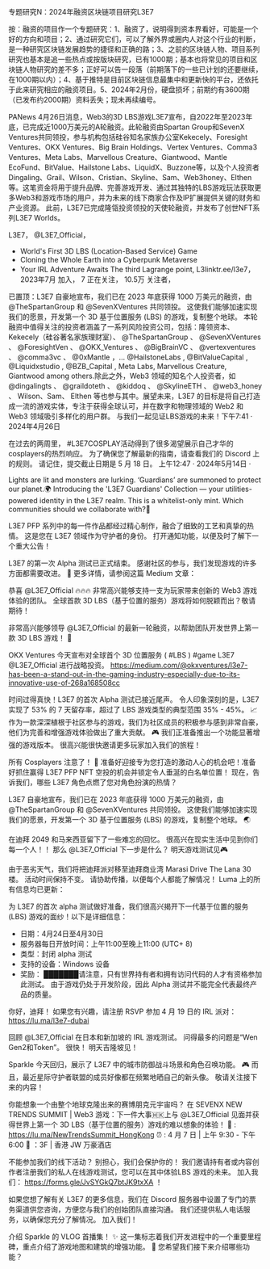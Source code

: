 专题研究N：2024年融资区块链项目研究L3E7


按：融资的项目作一个专题研究：1、融资了，说明得到资本界看好，可能是一个好的方向和项目；2、通过研究它们，可以了解外界或圈内人对这个行业的判断，是一种研究区块链发展趋势的捷径和正确的路；3、之前的区块链人物、项目系列研究也基本是追一些热点或按版块研究，已有1000期；基本也将常见的项目和区块链人物研究的差不多；正好可以告一段落（前期落下的一些已计划的还要继续，在1000期以内）；4、基于推特是目前区块链信息最集中和更新快的平台，还依托于此来研究相应的融资项目。5、2024年2月份，硬盘损坏；前期约有3600期（已发布约2000期）资料丢失；现未再续编号。

PANews 4月26日消息，Web3的3D LBS游戏L3E7宣布，自2022年至2023年底，已完成近1000万美元的A轮融资。此轮融资由Spartan Group和SevenX Ventures共同领投，参与机构包括硅谷知名家族办公室Kekecely、Foresight Ventures、OKX Ventures、Big Brain Holdings、Vertex Ventures、Comma3 Ventures、Meta Labs、Marvellous Creature、Giantwood、Mantle EcoFund、BitValue、Hailstone Labs、LiquidX、Buzzone等，以及个人投资者Dingaling、Grail、Wilson、Cristian、Skyline、Sam、Web3honey、Elthen等。这笔资金将用于提升品牌、完善游戏开发、通过其独特的LBS游戏玩法获取更多Web3和游戏市场的用户，并为未来的线下商家合作及IP扩展提供关键的财务和产业资源。
此前，L3E7已完成隆瓴投资领投的天使轮融资，并发布了创世NFT系列L3E7 Worlds。

L3E7，
@L3E7_Official，
- World's First 3D LBS (Location-Based Service) Game
- Cloning the Whole Earth into a Cyberpunk Metaverse
- Your IRL Adventure Awaits
The third Lagrange point, L3linktr.ee/l3e7，2023年7月 加入，
7 正在关注，
10.5万 关注者，


已置顶：L3E7 自豪地宣布，我们已在 2023 年底获得 1000 万美元的融资，由
@TheSpartanGroup
和
@SevenXVentures
共同领投。
这使我们能够加速实现我们的愿景，开发第一个 3D 基于位置服务 (LBS) 的游戏，复制整个地球。 
本轮融资中值得关注的投资者涵盖了一系列风险投资公司，包括：隆领资本、Kekecely（硅谷著名家族理财室）、 
@TheSpartanGroup
 、 
@SevenXVentures
 、 
@ForesightVen
 、 
@OKX_Ventures
 、 
@BigBrainVC
 、 
@vertexventures
 、 
@comma3vc
 、 
@0xMantle
 ，... 
@HailstoneLabs
, 
@BitValueCapital
, 
@Liquidxstudio
, 
@BZB_Capital
, Meta Labs, Marvellous Creature, Giantwood among others.除此之外，Web3 领域的知名个人投资者，如
@dingalingts
 、 
@graildoteth
 、 
@kiddoq
 、 
@SkylineETH
 、 
@web3_honey
 、 Wilson、Sam、 Elthen 等也参与其中。展望未来，L3E7 的目标是将自己打造成一流的游戏实体，专注于获得全球认可，并在数字和物理领域的 Web2 和 Web3 领域吸引多样化的用户群。
与我们一起见证LBS游戏的未来！下午7:41 · 2024年4月26日

在过去的两周里， #L3E7COSPLAY活动得到了很多渴望展示自己才华的cosplayers的热烈响应。
为了确保您了解最新的指南，请查看我们的 Discord 上的规则。
请记住，提交截止日期是 5 月 18 日。 上午12:47 · 2024年5月14日
·

Lights are lit and monsters are lurking. ‘Guardians’ are summoned to protect our planet.🌍
Introducing the 'L3E7 Guardians' Collection — your utilities-powered identity in the L3E7 realm.
This is a whitelist-only mint.
Which communities should we collaborate with?🤝

L3E7 PFP 系列中的每一件作品都经过精心制作，融合了细致的工艺和真挚的热情。
这是您在 L3E7 领域作为守护者的身份。
打开通知功能，以便及时了解下一个重大公告！

L3E7 的第一次 Alpha 测试已正式结束。
感谢社区的参与，我们发现游戏的许多方面都需要改进。 🫡
更多详情，请参阅这篇 Medium 文章：

恭喜
@L3E7_Official
 🔥🔥🔥
非常高兴能够支持一支为玩家带来创新的 Web3 游戏体验的团队。
全球首款 3D LBS（基于位置的服务）游戏将如何脱颖而出？敬请期待！

非常高兴能够领导
@L3E7_Official
的最新一轮融资，以帮助团队开发世界上第一款 3D LBS 游戏！ 🧵

OKX Ventures 今天宣布对全球首个 3D 位置服务 ( #LBS ) #game L3E7 
@L3E7_Official
进行战略投资。
https://medium.com/@okxventures/l3e7-has-been-a-stand-out-in-the-gaming-industry-especially-due-to-its-innovative-use-of-268a168508cc

时间过得真快！L3E7 的首次 Alpha 测试已接近尾声。
令人印象深刻的是，L3E7 实现了 53% 的 7 天留存率，超过了 LBS 游戏类型的典型范围 35% - 45%。 📈
作为一款深深植根于社区参与的游戏，我们为社区成员的积极参与感到非常自豪，他们为完善和增强游戏体验做出了重大贡献。 🎮
我们正准备推出一个功能显著增强的游戏版本。
很高兴能很快邀请更多玩家加入我们的旅程！

所有 Cosplayers 注意了！ 📢
准备好迎接专为您打造的激动人心的机会吧！准备好抓住赢得 L3E7 PFP NFT 空投的机会并锁定令人垂涎的白名单位置！
现在，告诉我们，哪些 L3E7 角色点燃了您对角色扮演的热情？

L3E7 自豪地宣布，我们已在 2023 年底获得 1000 万美元的融资，由
@TheSpartanGroup
和
@SevenXVentures
共同领投。
这使我们能够加速实现我们的愿景，开发第一个 3D 基于位置服务 (LBS) 的游戏，复制整个地球。 🌏

在迪拜 2049 和马来西亚留下了一些难忘的回忆。
很高兴在现实生活中见到你们每一个人！！
那么
@L3E7_Official
下一步是什么？
明天游戏测试见🎮

由于恶劣天气，我们将把迪拜派对移至迪拜商业湾 Marasi Drive The Lana 30 楼。
活动时间保持不变。
请协助传播，以便每个人都能了解情况！
Luma 上的所有信息均已更新：

为 L3E7 的首次 alpha 测试做好准备，我们很高兴揭开下一代基于位置的服务 (LBS) 游戏的面纱！以下是详细信息：
- 日期：4月24日至4月30日
- 服务器每日开放时间：上午11:00至晚上11:00 (UTC+ 8)
- 类型：封闭 alpha 测试
- 支持的设备：Windows 设备
- 奖励： ███████请注意，只有世界持有者和拥有访问代码的人才有资格参加此测试。
由于游戏仍处于开发阶段，因此 Alpha 测试并不能完全代表最终产品的质量。

你好，迪拜！
如果您有兴趣，请注册 RSVP 参加 4 月 19 日的 IRL 派对： https://lu.ma/l3e7-dubai 

回顾
@L3E7_Official
在日本和新加坡的 IRL 游戏测试。
问得最多的问题是“Wen Gen2和Token”。
很快！
明天吉隆坡见！

Sparkle 今天回归，展示了 L3E7 中的城市防御战斗场景和角色召唤功能。 🎮
而且，最近星际守护者联盟的成员好像都在频繁地晒自己的新头像。
敬请关注接下来的内容！

你能想象一个由整个地球克隆出来的赛博朋克元宇宙吗？
在 SEVENX NEW TRENDS SUMMIT | Web3 游戏：下一件大事🇭🇰上与
@L3E7_Official
见面并获得世界上第一个 3D LBS（基于位置的服务）游戏的难以想象的体验！
🔗 : https://lu.ma/NewTrendsSummit_HongKong
⏰ : 4 月 7 日 | 上午 9:30 - 下午 6:00
📍 ：3F | 香港 JW 万豪酒店

不能参加我们的线下活动？
别担心，我们会保护你的！
我们邀请持有者或内容创作者注册我们的私人在线游戏测试，您可以在其中体验LBS 游戏的未来。
加入我们： https://forms.gle/JvSYGkQ7btJK9txXA ！

如果您想了解有关 L3E7 的更多信息，我们在 Discord 服务器中设置了专门的票务渠道供您咨询，方便您与我们的创始团队直接沟通。
我们还提供私人电话服务，以确保您充分了解情况。
加入我们！

介绍 Sparkle 的 VLOG 首播集！ ✨
这一集标志着我们开发进程中的一个重要里程碑，重点介绍了游戏地图和建筑的增强功能。 🏢
您希望我们接下来介绍哪些功能？